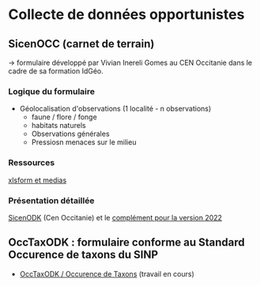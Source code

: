 # Collecte de données opportunistes
## SicenOCC (carnet de terrain)
-> formulaire développé par Vivian Inereli Gomes au CEN Occitanie dans le cadre de sa formation IdGéo.
### Logique du formulaire
* Géolocalisation d'observations (1 localité - n observations) 
    * faune / flore / fonge
    * habitats naturels
    * Observations générales
    * Pressiosn menaces sur le milieu
### Ressources
[xlsform et medias](./fichiers/SicenODK)

### Présentation détaillée
[SicenODK](https://si.cen-occitanie.org/formulaire-mobile-generaliste-2021/) (Cen Occitanie) et le [complément pour la version 2022](https://si.cen-occitanie.org/formulaire-mobile-generaliste-2022/)

## OccTaxODK : formulaire conforme au Standard Occurence de taxons du SINP
* [OccTaxODK / Occurence de Taxons](occurence_de_taxon.md) (travail en cours)